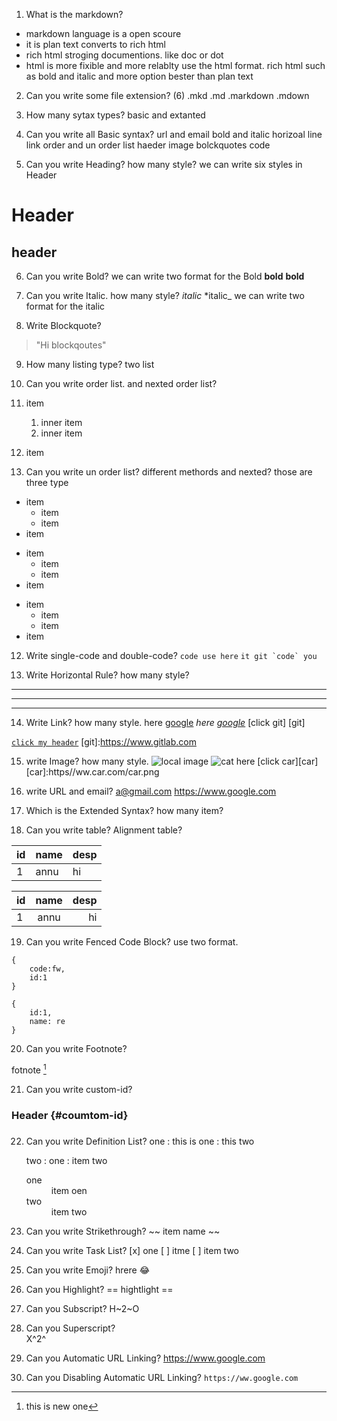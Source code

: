 
1. What is the markdown?
- markdown language is a open scoure
- it is plan text converts to rich html
- rich html stroging documentions. like doc or dot
- html is more fixible and more relablty use the html format. rich html such as bold and italic and more option bester than plan text
2. Can you write some file extension? (6)
.mkd
.md
.markdown
.mdown
3. How many sytax types?
basic and extanted

4. Can you write all Basic syntax?
url and email
bold and italic
horizoal line
link 
order and un order list
haeder
image
bolckquotes
code

5. Can you write Heading? how many style?
we can write six styles in Header
# Header
## header
6. Can you write Bold?
we can write two format for the Bold
__bold__
**bold**

7. Can you write Italic. how many style?
_italic_
*italic_
we can write two format for the italic

8. Write Blockquote?
> "Hi blockqoutes"

9. How many listing type?
two list

10. Can you write order list. and nexted order list?
1. item
    1. inner item
    2. inner item
2. item
11. Can you write un order list? different methords and nexted?
those are three type

- item
    - item
    - item
- item

+ item
    + item
    + item
+ item

* item
    * item
    * item
* item

12. Write single-code and double-code?
`code use here`
`` it git `code` you ``

13. Write Horizontal Rule? how many style?
***
---
___
14. Write Link? how many style. 
here [google](https://www.google.com)
*here [google](https://www.google.com)*
[click git] [git]

[`click my header`](#header)
[git]:https://www.gitlab.com

15. write Image?  how many style.
![local image](cat.png)
![cat](https:www.google.com/cat.png)
here [click car][car]
[car]:https//ww.car.com/car.png

16. write URL and email?
<a@gmail.com>
<https://www.google.com>
17. Which is the Extended Syntax? how many item?
18. Can you write table? Alignment table?

| id | name | desp |
| -- | ---- | ---- |
|  1 | annu | hi |

|id |name|desp  |
|:--|:--:|   --:|
| 1|annu|    hi |

19. Can you write Fenced Code Block? use two format.
```
{
    code:fw,
    id:1
}
```

~~~
{
    id:1,
    name: re
}
~~~

20. Can you write Footnote?

fotnote [^1]

[^1]: this is new one

21. Can you write custom-id?

### Header {#coumtom-id}
<h3 id="coumtom-id"></h3>

22. Can you write Definition List?
    one
    : this is one
    : this two

    two 
    : one
    : item two

    <dl>
    <dt>one</dt>
    <dd>item oen</dd>
    <dt>two</dt>
    <dd>item two</dd>
    </dl> 
23. Can you write Strikethrough?
    ~~ item name ~~
24. Can you write Task List?
    [x] one
    [ ] itme
    [ ] item two
25. Can you write Emoji?
hrere :joy:

26. Can you Highlight?
    == hightlight ==
27. Can you Subscript?
    H~2~O

28. Can you Superscript?    
X^2^


29. Can you Automatic URL Linking?
https://www.google.com
30. Can you Disabling Automatic URL Linking?
`https://ww.google.com`